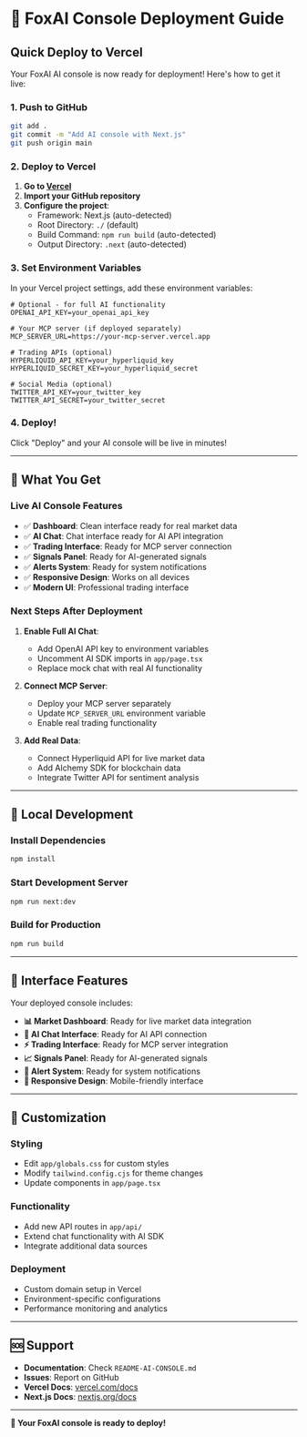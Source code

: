 # 🚀 FoxAI Console Deployment Guide

## Quick Deploy to Vercel

Your FoxAI AI console is now ready for deployment! Here's how to get it live:

### **1. Push to GitHub**
```bash
git add .
git commit -m "Add AI console with Next.js"
git push origin main
```

### **2. Deploy to Vercel**

1. **Go to [Vercel](https://vercel.com)**
2. **Import your GitHub repository**
3. **Configure the project**:
   - Framework: Next.js (auto-detected)
   - Root Directory: `./` (default)
   - Build Command: `npm run build` (auto-detected)
   - Output Directory: `.next` (auto-detected)

### **3. Set Environment Variables**

In your Vercel project settings, add these environment variables:

```env
# Optional - for full AI functionality
OPENAI_API_KEY=your_openai_api_key

# Your MCP server (if deployed separately)
MCP_SERVER_URL=https://your-mcp-server.vercel.app

# Trading APIs (optional)
HYPERLIQUID_API_KEY=your_hyperliquid_key
HYPERLIQUID_SECRET_KEY=your_hyperliquid_secret

# Social Media (optional)
TWITTER_API_KEY=your_twitter_key
TWITTER_API_SECRET=your_twitter_secret
```

### **4. Deploy!**

Click "Deploy" and your AI console will be live in minutes!

---

## 🎯 What You Get

### **Live AI Console Features**
- ✅ **Dashboard**: Clean interface ready for real market data
- ✅ **AI Chat**: Chat interface ready for AI API integration
- ✅ **Trading Interface**: Ready for MCP server connection
- ✅ **Signals Panel**: Ready for AI-generated signals
- ✅ **Alerts System**: Ready for system notifications
- ✅ **Responsive Design**: Works on all devices
- ✅ **Modern UI**: Professional trading interface

### **Next Steps After Deployment**

1. **Enable Full AI Chat**:
   - Add OpenAI API key to environment variables
   - Uncomment AI SDK imports in `app/page.tsx`
   - Replace mock chat with real AI functionality

2. **Connect MCP Server**:
   - Deploy your MCP server separately
   - Update `MCP_SERVER_URL` environment variable
   - Enable real trading functionality

3. **Add Real Data**:
   - Connect Hyperliquid API for live market data
   - Add Alchemy SDK for blockchain data
   - Integrate Twitter API for sentiment analysis

---

## 🔧 Local Development

### **Install Dependencies**
```bash
npm install
```

### **Start Development Server**
```bash
npm run next:dev
```

### **Build for Production**
```bash
npm run build
```

---

## 📱 Interface Features

Your deployed console includes:

- **📊 Market Dashboard**: Ready for live market data integration
- **🤖 AI Chat Interface**: Ready for AI API connection
- **⚡ Trading Interface**: Ready for MCP server integration
- **📈 Signals Panel**: Ready for AI-generated signals
- **🔔 Alert System**: Ready for system notifications
- **📱 Responsive Design**: Mobile-friendly interface

---

## 🎨 Customization

### **Styling**
- Edit `app/globals.css` for custom styles
- Modify `tailwind.config.cjs` for theme changes
- Update components in `app/page.tsx`

### **Functionality**
- Add new API routes in `app/api/`
- Extend chat functionality with AI SDK
- Integrate additional data sources

### **Deployment**
- Custom domain setup in Vercel
- Environment-specific configurations
- Performance monitoring and analytics

---

## 🆘 Support

- **Documentation**: Check `README-AI-CONSOLE.md`
- **Issues**: Report on GitHub
- **Vercel Docs**: [vercel.com/docs](https://vercel.com/docs)
- **Next.js Docs**: [nextjs.org/docs](https://nextjs.org/docs)

---

**🎉 Your FoxAI console is ready to deploy!** 